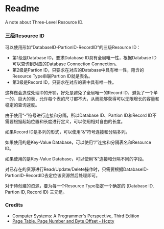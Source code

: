 # Readme
A note about Three-Level Resource ID.

### 三级Resource ID

可以使用形如“DatabaseID-PartionID-RecordID”的三级Resource ID：
- 第1级是Database ID，要求Database ID具有全局唯一性，根据Database ID可以查询到对应的Database Connection Connection。
- 第2级是Partion ID，只要求在对应的Database中具有唯一性，隐含的Resource Type串联Partion ID就是表名。
- 第3级是Record ID，只要求在对应的表中具有唯一性。

这样做会造成处理ID的开销，好处是避免了全局唯一的Record ID，避免了一个单一的、巨大的表，允许每个表的尺寸都不大，从而能够获得可以无限增长的容量和稳定的查询速度。

由于使用“-”符号进行连接和分隔，所以Database ID、Partion ID和Record ID不需要根据起始位置和长度进行定义，可以使用相对自由的长度。

如果Record ID是多列的形式，可以使用“&”符号连接和分隔多列。

如果使用的是Key-Value Database，可以使用“/”连接和分隔表名和Resource ID。

如果使用的是Key-Value Database，可以使用“&”连接和分隔不同的字段。

对已存在的资源进行Read/Update/Delete操作时，只需要根据DatabaseID-PartionID-RecordID去定位该资源然后处理即可。

对于待创建的资源，要为每一个Resource Type指定一个确定的 (Database ID, Partion ID, Record ID) 三元组。

### Credits
- Computer Systems: A Programmer's Perspective, Third Edition
- [Page Table, Page Number and Byte Offset - Hcpty](https://github.com/hcpty/page-table-page-number-and-byte-offset)
